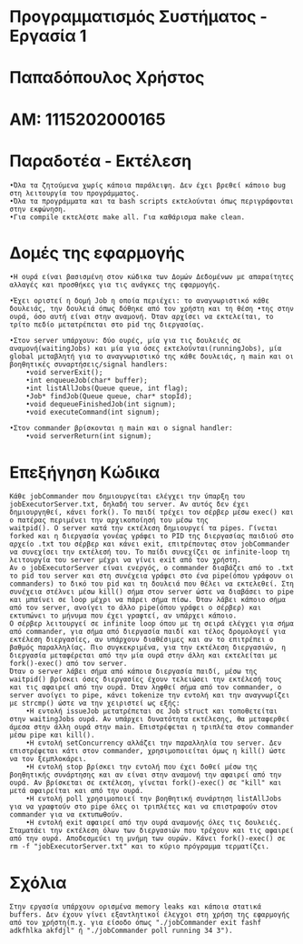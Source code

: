 # Προγραμματισμός Συστήματος - Εργασία 1 
# Παπαδόπουλος Χρήστος
# ΑΜ: 1115202000165

# Παραδοτέα - Εκτέλεση
    •Όλα τα ζητούμενα χωρίς κάποια παράλειψη. Δεν έχει βρεθεί κάποιο bug στη λειτουργία του προγράμματος.
    •Όλα τα προγράμματα και τα bash scripts εκτελούνται όπως περιγράφονται στην εκφώνηση.
    •Για compile εκτελέστε make all. Για καθάρισμα make clean.

# Δομές της εφαρμογής
    •Η ουρά είναι βασισμένη στον κώδικα των Δομών Δεδομένων με απαραίτητες αλλαγές και προσθήκες για τις ανάγκες της εφαρμογής. 

    •Έχει οριστεί η δομή Job η οποία περιέχει: το αναγνωριστικό κάθε δουλειάς, την δουλειά όπως δόθηκε από τον χρήστη και τη θέση •της στην ουρά, όσο αυτή είναι στην αναμονή. Όταν αρχίσει να εκτελείται, το τρίτο πεδίο μετατρέπεται στο pid της διεργασίας.

    •Στον server υπάρχουν: δύο ουρές, μία για τις δουλειές σε αναμονή(waitingJobs) και μία για όσες εκτελούνται(runningJobs), μία global μεταβλητή για το αναγνωριστικό της κάθε δουλειάς, η main και οι βοηθητικές συναρτήσεις/signal handlers:
        •void serverExit();
        •int enqueueJob(char* buffer);
        •int listAllJobs(Queue queue, int flag);
        •Job* findJob(Queue queue, char* stopId);
        •void dequeueFinishedJob(int signum);
        •void executeCommand(int signum);
    
    •Στον commander βρίσκονται η main και ο signal handler:
        •void serverReturn(int signum);

# Επεξήγηση Κώδικα
    Κάθε jobCommander που δημιουργείται ελέγχει την ύπαρξη του jobExecutorServer.txt, δηλαδή του server. Αν αυτός δεν έχει δημιουργηθεί, κάνει fork(). Το παιδί τρέχει τον σέρβερ μέσω exec() και ο πατέρας περιμένει την αρχικοποίησή του μέσω της
    waitpid(). Ο server κατά την εκτέλεση δημιουργεί τα pipes. Γίνεται forked και η διεργασία γονέας γράφει το PID της διεργασίας παιδιού στο αρχείο .txt του σέρβερ και κάνει exit, επιτρέποντας στον jobCommander να συνεχίσει την εκτέλεσή του. Το παίδι συνεχίζει σε infinite-loop τη λειτουργία του server μέχρι να γίνει exit από τον χρήστη. 
    Αν ο jobExecutorServer είναι ενεργός, ο commander διαβάζει από το .txt το pid του server και στη συνέχεια γράφει στο ένα pipe(όπου γράφουν οι commanders) το δικό του pid και τη δουλειά που θέλει να εκτελεθεί. Στη συνέχεια στέλνει μέσω kill() σήμα στον server ώστε να διαβάσει το pipe και μπαίνει σε loop μέχρι να πάρει σήμα πίσω. Όταν λάβει κάποιο σήμα από τον server, ανοίγει το άλλο pipe(όπου γράφει ο σέρβερ) και εκτυπώνει το μήνυμα που έχει γραφτεί, αν υπάρχει κάποιο.
    Ο σέρβερ λειτουργεί σε infinite loop όπου με τη σειρά ελέγχει για σήμα από commander, για σήμα από διεργασία παιδί και τέλος δρομολογεί για εκτέλεση διεργασίες, αν υπάρχουν διαθέσιμες και αν το επιτρέπει ο βαθμός παραλληλίας. Πιο συγκεκριμένα, για την εκτέλεση διεργασιών, η διεργασία μεταφέρεται από την μία ουρά στην άλλη και εκτελείται με fork()-exec() από τον server.
    Όταν ο server λάβει σήμα από κάποια διεργασία παιδί, μέσω της waitpid() βρίσκει όσες διεργασίες έχουν τελειώσει την εκτέλεσή τους και τις αφαιρεί από την ουρά. Όταν ληφθεί σήμα από τον commander, ο server ανοίγει το pipe, κάνει tokenize την εντολή και την αναγνωρίζει με strcmp() ώστε να την χειριστεί ως εξής:
        •Η εντολή issueJob μετατρέπεται σε Job struct και τοποθετείται στην waitingJobs ουρά. Αν υπάρχει δυνατότητα εκτέλεσης, θα μεταφερθεί άμεσα στην άλλη ουρά στην main. Επιστρέφεται η τριπλέτα στον commander μέσω pipe και kill().
        •Η εντολή setConcurrency αλλάζει την παραλληλία του server. Δεν επιστρέφεται κάτι στον commander, χρησιμοποιείται όμως η kill() ώστε να τον ξεμπλοκάρει.
        •Η εντολή stop βρίσκει την εντολή που έχει δοθεί μέσω της βοηθητικής συνάρτησης και αν είναι στην αναμονή την αφαιρεί από την ουρά. Αν βρίσκεται σε εκτέλεση, γίνεται fork()-exec() σε "kill" και μετά αφαιρείται και από την ουρά.
        •Η εντολή poll χρησιμοποιεί την βοηθητική συνάρτηση listAllJobs για να γραφτούν στο pipe όλες οι τριπλέτες και να επιστραφούν στον commander για να εκτυπωθούν.
        •Η εντολή exit αφαιρεί από την ουρά αναμονής όλες τις δουλειές. Σταματάει την εκτέλεση όλων των διεργασιών που τρέχουν και τις αφαιρεί από την ουρά. Αποδεσμεύει τη μνήμη των ουρών. Κάνει fork()-exec() σε rm -f "jobExecutorServer.txt" και το κύριο πρόγραμμα τερματίζει.
    
# Σχόλια
    Στην εργασία υπάρχουν ορισμένα memory leaks και κάποια στατικά buffers. Δεν έχουν γίνει εξαντλητικοί έλεγχοι στη χρήση της εφαρμογής από τον χρήστη(π.χ. για είσοδο όπως "./jobCommander exit fashf adkfhlka akfdjl" ή "./jobCommander poll running 34 3").




